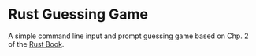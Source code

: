 # Rust Guessing Game

A simple command line input and prompt guessing game based on Chp. 2 of the [Rust Book](https://doc.rust-lang.org/book/title-page.html).